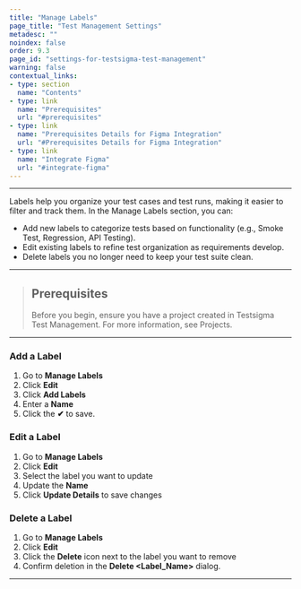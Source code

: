 ```yaml
---
title: "Manage Labels"
page_title: "Test Management Settings"
metadesc: ""
noindex: false
order: 9.3
page_id: "settings-for-testsigma-test-management"
warning: false
contextual_links:
- type: section
  name: "Contents"
- type: link
  name: "Prerequisites"
  url: "#prerequisites"
- type: link
  name: "Prerequisites Details for Figma Integration"
  url: "#Prerequisites Details for Figma Integration"
- type: link
  name: "Integrate Figma"
  url: "#integrate-figma"
---
```


---

Labels help you organize your test cases and test runs, making it easier to filter and track them. In the Manage Labels section, you can:
   - Add new labels to categorize tests based on functionality (e.g., Smoke Test, Regression, API Testing).
   - Edit existing labels to refine test organization as requirements develop.
   - Delete labels you no longer need to keep your test suite clean.


---

> ## **Prerequisites**
> 
> Before you begin, ensure you have a project created in Testsigma Test Management. For more information, see Projects. 

---
### **Add a Label**
   1. Go to **Manage Labels**
   2. Click **Edit**
   3. Click **Add Labels**
   4. Enter a **Name**
   5. Click the **✔** to save.

### **Edit a Label**
   1. Go to **Manage Labels**
   2. Click **Edit**
   3. Select the label you want to update
   4. Update the **Name**
   5. Click **Update Details** to save changes

### **Delete a Label**
   1. Go to **Manage Labels**
   2. Click **Edit**
   3. Click the **Delete** icon next to the label you want to remove
   4. Confirm deletion in the **Delete <Label_Name>** dialog.

---